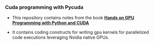### Cuda programming with Pycuda

* This repository contains notes from the book **[Hands on GPU Programming with Python and CUDA ](https://www.amazon.com/Hands-Programming-Python-CUDA-high-performance/dp/1788993918)**

* It contains coding constructs for writing gpu kernels for parallelized code executions leveraging Nvidia native GPUs.
